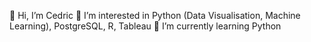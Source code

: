 👋 Hi, I’m Cedric
👀 I’m interested in Python (Data Visualisation, Machine Learning), PostgreSQL, R, Tableau
🌱 I’m currently learning Python
